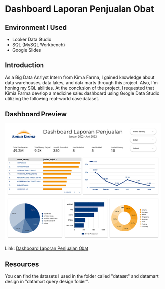 # Dashboard Laporan Penjualan Obat

## Environment I Used

- Looker Data Studio
- SQL (MySQL Workbench)
- Google Slides

## Introduction

As a Big Data Analyst Intern from Kimia Farma, I gained knowledge about data warehouses, data lakes, and data marts through this project. Also, I'm honing my SQL abilities. At the conclusion of the project, I requested that Kimia Farma develop a medicine sales dashboard using Google Data Studio utilizing the following real-world case dataset.

## Dashboard Preview

![Dashboard Laporan Penjualan Obat](dashboard_finalproject.png)

Link: [Dashboard Laporan Penjualan Obat](https://lookerstudio.google.com/reporting/977a292d-3547-4883-a3f4-7e79c938dce3)

## Resources

You can find the datasets I used in the folder called "dataset" and datamart design in "datamart query design folder".
